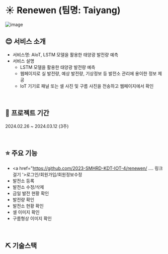 # ☀️ Renewen (팀명: Taiyang)
![image](https://github.com/2023-SMHRD-KDT-IOT-4/renewen/assets/144170214/32b62adb-949b-4a2b-b966-f970daee0fa0)

## 😊 서비스 소개
* 서비스명:  AIoT, LSTM 모델을 활용한 태양광 발전량 예측
* 서비스 설명
  - LSTM 모델을 활용한 태양광 발전량 예측
  - 웹페이지로 실 발전량, 예상 발전량, 기상정보 등 발전소 관리에 용이한 정보 제공
  - IoT 기기로 패널 또는 셀 사진 및 구름 사진을 전송하고 웹페이지에서 확인
<br>

## 📅 프로젝트 기간
2024.02.26 ~ 2024.03.12 (3주)

<br>


## ⭐ 주요 기능
* <a href="https://github.com/2023-SMHRD-KDT-IOT-4/renewen/ .... 링크 걸기 '>로그인/회원가입/회원정보수정</a>
*  발전소 등록
*  발전소 수정/삭제
*  금일 발전 현황 확인
*  발전량 확인
*  발전소 현황 확인
*  셀 이미지 확인
*  구름형상 이미지 확인

<br>

## ⛏ 기술스택
